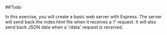 ##Todo

In this exercise, you will create a basic web server with Express. The server will send back the index.html file when it receives a ‘/‘ request. It will also send back JSON data when a '/data' request is received.